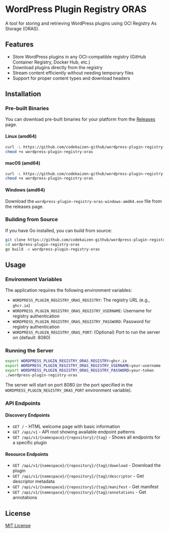 # WordPress Plugin Registry ORAS

A tool for storing and retrieving WordPress plugins using OCI Registry As Storage (ORAS).

## Features

- Store WordPress plugins in any OCI-compatible registry (GitHub Container Registry, Docker Hub, etc.)
- Download plugins directly from the registry
- Stream content efficiently without needing temporary files
- Support for proper content types and download headers

## Installation

### Pre-built Binaries

You can download pre-built binaries for your platform from the [Releases](https://github.com/codekaizen-github/wordpress-plugin-registry-oras/releases) page.

#### Linux (amd64)
```bash
curl -L https://github.com/codekaizen-github/wordpress-plugin-registry-oras/releases/latest/download/wordpress-plugin-registry-oras-linux-amd64 -o wordpress-plugin-registry-oras
chmod +x wordpress-plugin-registry-oras
```

#### macOS (amd64)
```bash
curl -L https://github.com/codekaizen-github/wordpress-plugin-registry-oras/releases/latest/download/wordpress-plugin-registry-oras-darwin-amd64 -o wordpress-plugin-registry-oras
chmod +x wordpress-plugin-registry-oras
```

#### Windows (amd64)
Download the `wordpress-plugin-registry-oras-windows-amd64.exe` file from the releases page.

### Building from Source

If you have Go installed, you can build from source:

```bash
git clone https://github.com/codekaizen-github/wordpress-plugin-registry-oras.git
cd wordpress-plugin-registry-oras
go build -o wordpress-plugin-registry-oras
```

## Usage

### Environment Variables

The application requires the following environment variables:

- `WORDPRESS_PLUGIN_REGISTRY_ORAS_REGISTRY`: The registry URL (e.g., `ghcr.io`)
- `WORDPRESS_PLUGIN_REGISTRY_ORAS_REGISTRY_USERNAME`: Username for registry authentication
- `WORDPRESS_PLUGIN_REGISTRY_ORAS_REGISTRY_PASSWORD`: Password for registry authentication
- `WORDPRESS_PLUGIN_REGISTRY_ORAS_PORT`: (Optional) Port to run the server on (default: 8080)

### Running the Server

```bash
export WORDPRESS_PLUGIN_REGISTRY_ORAS_REGISTRY=ghcr.io
export WORDPRESS_PLUGIN_REGISTRY_ORAS_REGISTRY_USERNAME=your-username
export WORDPRESS_PLUGIN_REGISTRY_ORAS_REGISTRY_PASSWORD=your-token
./wordpress-plugin-registry-oras
```

The server will start on port 8080 (or the port specified in the `WORDPRESS_PLUGIN_REGISTRY_ORAS_PORT` environment variable).

### API Endpoints

#### Discovery Endpoints
- `GET /` - HTML welcome page with basic information
- `GET /api/v1` - API root showing available endpoint patterns
- `GET /api/v1/{namespace}/{repository}/{tag}` - Shows all endpoints for a specific plugin

#### Resource Endpoints
- `GET /api/v1/{namespace}/{repository}/{tag}/download` - Download the plugin
- `GET /api/v1/{namespace}/{repository}/{tag}/descriptor` - Get descriptor metadata
- `GET /api/v1/{namespace}/{repository}/{tag}/manifest` - Get manifest
- `GET /api/v1/{namespace}/{repository}/{tag}/annotations` - Get annotations

## License

[MIT License](LICENSE)
